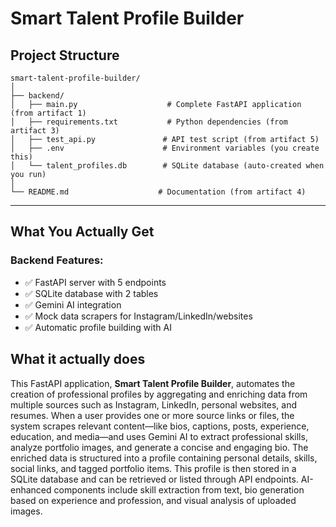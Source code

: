 # Smart Talent Profile Builder

## Project Structure

```
smart-talent-profile-builder/
│
├── backend/
│   ├── main.py                    # Complete FastAPI application (from artifact 1)
│   ├── requirements.txt           # Python dependencies (from artifact 3)
│   ├── test_api.py               # API test script (from artifact 5)
│   ├── .env                      # Environment variables (you create this)
│   └── talent_profiles.db        # SQLite database (auto-created when you run)
│
└── README.md                    # Documentation (from artifact 4)
```


---

## What You Actually Get

### Backend Features:
- ✅ FastAPI server with 5 endpoints
- ✅ SQLite database with 2 tables
- ✅ Gemini AI integration
- ✅ Mock data scrapers for Instagram/LinkedIn/websites
- ✅ Automatic profile building with AI

## What it actually does

This FastAPI application, **Smart Talent Profile Builder**, automates the creation of professional profiles by aggregating and enriching data from multiple sources such as Instagram, LinkedIn, personal websites, and resumes. When a user provides one or more source links or files, the system scrapes relevant content—like bios, captions, posts, experience, education, and media—and uses Gemini AI to extract professional skills, analyze portfolio images, and generate a concise and engaging bio. The enriched data is structured into a profile containing personal details, skills, social links, and tagged portfolio items. This profile is then stored in a SQLite database and can be retrieved or listed through API endpoints. AI-enhanced components include skill extraction from text, bio generation based on experience and profession, and visual analysis of uploaded images.
